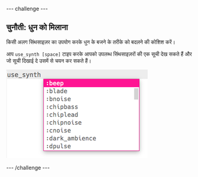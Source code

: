 --- challenge ---

## चुनौती: धुन को मिलाना

किसी अलग सिंथसाइज़र का उपयोग करके धुन के बजने के तरीके को बदलने की कोशिश करें।

आप `use_synth [space]` टाइप करके आपको उपलब्ध सिंथसाइज़रों की एक सूची देख सकते हैं और जो सूची दिखाई दे उसमें से चयन कर सकते हैं।

![एक सिंथसाइज़र चुनना](images/use_synth.png)

--- /challenge ---